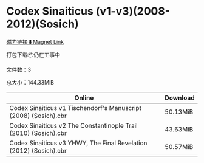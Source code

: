 # Codex Sinaiticus (v1-v3)(2008-2012)(Sosich)

[磁力链接⬇Magnet Link](magnet:?xt=urn:btih:10dad066fcec62d4ef201b8fc97f8c5d929aeaf0&dn=Codex%20Sinaiticus%20%28v1-v3%29%282008-2012%29%28Sosich%29)

打包下载📦仍在工事中

文件数：3

总大小：144.33MiB

Online | Download
--- | ---
Codex Sinaiticus v1 Tischendorf's Manuscript (2008) (Sosich).cbr | 50.13MiB
Codex Sinaiticus v2 The Constantinople Trail (2010) (Sosich).cbr | 43.63MiB
Codex Sinaiticus v3 YHWY, The Final Revelation (2012) (Sosich).cbr | 50.57MiB
